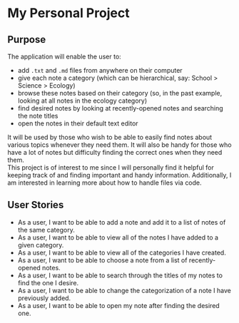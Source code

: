 # My Personal Project

## Purpose

The application will enable the user to:
- add `.txt` and `.md` files from anywhere on their computer  
- give each note a category (which can be hierarchical, say: School > Science > Ecology)  
- browse these notes based on their category (so, in the past example, looking at all notes in the ecology category)  
- find desired notes by looking at recently-opened notes and searching the note titles  
- open the notes in their default text editor  

It will be used by those who wish to be able to easily find notes about various topics whenever they need them. It will also be handy for those who have a lot of notes but difficulty finding the correct ones when they need them.  
This project is of interest to me since I will personally find it helpful for keeping track of and finding important and handy information. Additionally, I am interested in learning more about how to handle files via code.  

## User Stories

- As a user, I want to be able to add a note and add it to a list of notes of the same category.  
- As a user, I want to be able to view all of the notes I have added to a given category.  
- As a user, I want to be able to view all of the categories I have created.  
- As a user, I want to be able to choose a note from a list of recently-opened notes.  
- As a user, I want to be able to search through the titles of my notes to find the one I desire.  
- As a user, I want to be able to change the categorization of a note I have previously added. 
- As a user, I want to be able to open my note after finding the desired one.  